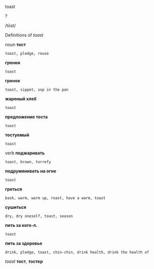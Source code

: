 toast

?

/tōst/

Definitions of _toast_

noun
**тост**

    toast, pledge, rouse
**гренки**

    toast
**гренок**

    toast, sippet, sop in the pan
**жареный хлеб**

    toast
**предложение тоста**

    toast
**тостуемый**

    toast

verb
**поджаривать**

    toast, brown, torrefy
**подрумянивать на огне**

    toast
**греться**

    bask, warm, warm up, roast, have a warm, toast
**сушиться**

    dry, dry oneself, toast, season
**пить за кого-л.**

    toast
**пить за здоровье**

    drink, pledge, toast, chin-chin, drink health, drink the health of

_toast_
**тост**, **тостер**